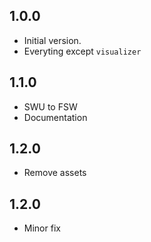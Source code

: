 ## 1.0.0

- Initial version.
- Everyting except `visualizer`

## 1.1.0

- SWU to FSW
- Documentation

## 1.2.0

- Remove assets

## 1.2.0

- Minor fix
